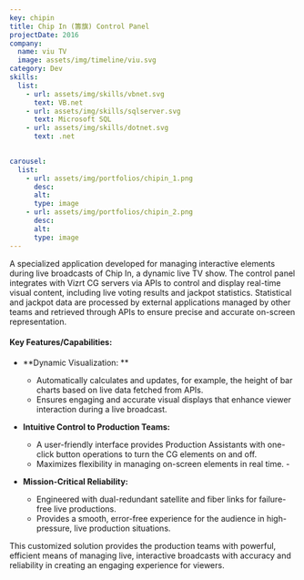 ```yaml
---
key: chipin
title: Chip In (籌旗) Control Panel
projectDate: 2016
company:
  name: viu TV
  image: assets/img/timeline/viu.svg
category: Dev
skills:
  list:
    - url: assets/img/skills/vbnet.svg
      text: VB.net
    - url: assets/img/skills/sqlserver.svg
      text: Microsoft SQL
    - url: assets/img/skills/dotnet.svg
      text: .net
      

carousel:
  list:
    - url: assets/img/portfolios/chipin_1.png
      desc: 
      alt: 
      type: image
    - url: assets/img/portfolios/chipin_2.png
      desc: 
      alt:
      type: image
---
```

A specialized application developed for managing interactive elements during live broadcasts of Chip In, a dynamic live TV show. The control panel integrates with Vizrt CG servers via APIs to control and display real-time visual content, including live voting results and jackpot statistics. Statistical and jackpot data are processed by external applications managed by other teams and retrieved through APIs to ensure precise and accurate on-screen representation.

#### Key Features/Capabilities: 
- **Dynamic Visualization: **
  - Automatically calculates and updates, for example, the height of bar charts based on live data fetched from APIs. 
  - Ensures engaging and accurate visual displays that enhance viewer interaction during a live broadcast. 

- **Intuitive Control to Production Teams:**
  - A user-friendly interface provides Production Assistants with one-click button operations to turn the CG elements on and off.  
  - Maximizes flexibility in managing on-screen elements in real time.  -

- **Mission-Critical Reliability:** 
  - Engineered with dual-redundant satellite and fiber links for failure-free live productions.
  - Provides a smooth, error-free experience for the audience in high-pressure, live production situations. 

This customized solution provides the production teams with powerful, efficient means of managing live, interactive broadcasts with accuracy and reliability in creating an engaging experience for viewers.
